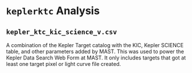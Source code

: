 # `keplerktc` Analysis

## `kepler_ktc_kic_science_v.csv`
A combination of the Kepler Target catalog with the KIC, Kepler SCIENCE table, and other parameters added by MAST. This was used to power the Kepler Data Search Web Form at MAST. It only includes targets that got at least one target pixel or light curve file created.